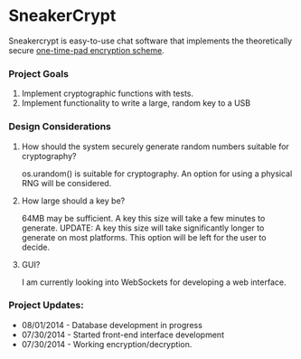 # SneakerCrypt
Sneakercrypt is easy-to-use chat software that implements the theoretically secure [one-time-pad encryption scheme](https://en.wikipedia.org/wiki/One-time_pad).

### Project Goals
1. Implement cryptographic functions with tests.
2. Implement functionality to write a large, random key to a USB

### Design Considerations
1. How should the system securely generate random numbers suitable for cryptography?

   os.urandom() is suitable for cryptography. An option for using a physical RNG will be considered.

2. How large should a key be?

   64MB may be sufficient. A key this size will take a few minutes to generate.
   UPDATE: A key this size will take significantly longer to generate on most platforms.
   This option will be left for the user to decide.

3. GUI?

   I am currently looking into WebSockets for developing a web interface.

### Project Updates:
+ 08/01/2014 - Database development in progress
+ 07/30/2014 - Started front-end interface development
+ 07/30/2014 - Working encryption/decryption.
